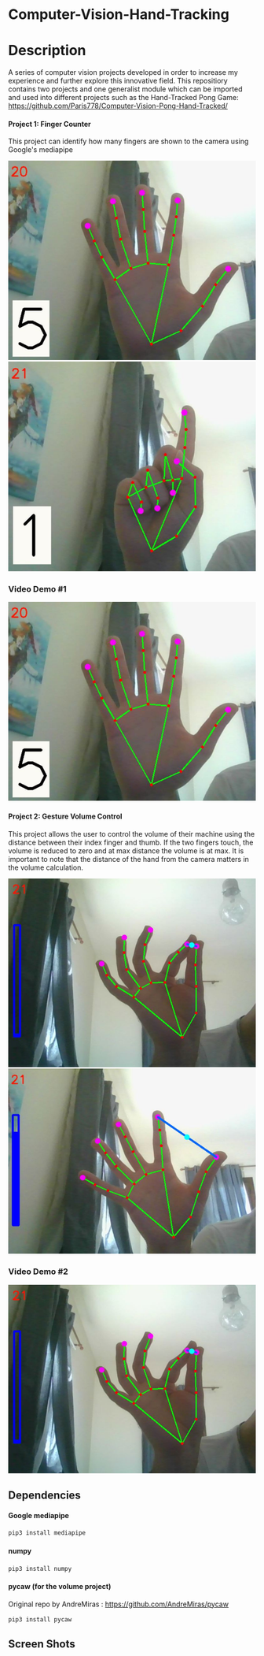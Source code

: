 # Computer-Vision-Hand-Tracking

# Description

A series of computer vision projects developed in order to increase my experience and further explore this innovative field.
This repositiory contains two projects and one generalist module which can be imported and used into different projects such as the Hand-Tracked Pong Game: https://github.com/Paris778/Computer-Vision-Pong-Hand-Tracked/

#### Project 1: Finger Counter 
This project can identify how many fingers are shown to the camera using Google's mediapipe

![Alt text](https://github.com/Paris778/Computer-Vision-Hand-Tracking/blob/main/computer%20vision%20media/Capture4.JPG "Title")
![Alt text](https://github.com/Paris778/Computer-Vision-Hand-Tracking/blob/main/computer%20vision%20media/Capture5.JPG "Title")

### Video Demo #1
[![IMAGE ALT TEXT HERE](https://github.com/Paris778/Computer-Vision-Hand-Tracking/blob/main/computer%20vision%20media/Capture4.JPG)](https://github.com/Paris778/Computer-Vision-Hand-Tracking/blob/main/computer%20vision%20media/fingerCounterVideo.mp4)

#### Project 2: Gesture Volume Control 
This project allows the user to control the volume of their machine using the distance between their index finger and thumb.
If the two fingers touch, the volume is reduced to zero and at max distance the volume is at max. It is important to note that the distance of the hand from the camera matters in the volume calculation.

![Alt text](https://github.com/Paris778/Computer-Vision-Hand-Tracking/blob/main/computer%20vision%20media/Capture2.JPG "Title")
![Alt text](https://github.com/Paris778/Computer-Vision-Hand-Tracking/blob/main/computer%20vision%20media/Capture3.JPG "Title")
### Video Demo #2
[![IMAGE ALT TEXT HERE](https://github.com/Paris778/Computer-Vision-Hand-Tracking/blob/main/computer%20vision%20media/Capture2.JPG)](https://github.com/Paris778/Computer-Vision-Hand-Tracking/blob/main/computer%20vision%20media/volumeVideo.mp4)

## Dependencies 

#### Google mediapipe 

```bash
pip3 install mediapipe
```
#### numpy 

```bash
pip3 install numpy
```

#### pycaw (for the volume project) 

Original repo by AndreMiras : https://github.com/AndreMiras/pycaw

```bash
pip3 install pycaw
```

## Screen Shots


